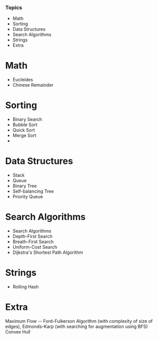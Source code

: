 ### Topics
* Math
* Sorting
* Data Structures
* Search Algorithms
* Strings
* Extra

# Math
* Eucleides
* Chinese Remainder

# Sorting
* Binary Search
* Bubble Sort 
* Quick Sort
* Merge Sort
* 
# Data Structures
* Stack
* Queue
* Binary Tree
* Self-balancing Tree
* Priority Queue

# Search Algorithms
* Search Algorithms
* Depth-First Search
* Breath-First Search
* Uniform-Cost Search
* Dijkstra's Shortest Path Algorithm</li>

# Strings
* Rolling Hash

# Extra
Maximum Flow -- Ford-Fulkerson Algorithm (with complexity of size of edges), Edmonds-Karp (with searching for augmentation using BFS)
Convex Hull